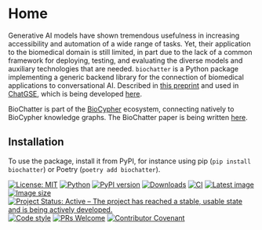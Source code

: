 # Home

Generative AI models have shown tremendous usefulness in increasing
accessibility and automation of a wide range of tasks. Yet, their application to
the biomedical domain is still limited, in part due to the lack of a common
framework for deploying, testing, and evaluating the diverse models and
auxiliary technologies that are needed. `biochatter` is a Python package
implementing a generic backend library for the connection of biomedical
applications to conversational AI.  Described in [this
preprint](https://arxiv.org/abs/2305.06488) and used in
[ChatGSE](https://chat.biocypher.org), which is being developed
[here](https://github.com/biocypher/ChatGSE).

BioChatter is part of the [BioCypher](https://github.com/biocypher) ecosystem, 
connecting natively to BioCypher knowledge graphs. The BioChatter paper is
being written [here](https://github.com/biocypher/biochatter-paper).

## Installation

To use the package, install it from PyPI, for instance using pip (`pip install
biochatter`) or Poetry (`poetry add biochatter`).

[![License: MIT](https://img.shields.io/badge/License-MIT-yellow.svg)](https://opensource.org/licenses/MIT) [![Python](https://img.shields.io/pypi/pyversions/biochatter)](https://www.python.org) [![PyPI version](https://img.shields.io/pypi/v/biochatter)](https://pypi.org/project/biochatter/) [![Downloads](https://static.pepy.tech/badge/biochatter)](https://pepy.tech/project/biochatter) [![CI](https://github.com/biocypher/biochatter/actions/workflows/ci.yaml/badge.svg)](https://github.com/biocypher/biochatter/actions/workflows/ci.yaml) [![Latest image](https://img.shields.io/docker/v/biocypher/chatgse)](https://hub.docker.com/repository/docker/biocypher/chatgse/general) [![Image size](https://img.shields.io/docker/image-size/biocypher/chatgse/latest)](https://hub.docker.com/repository/docker/biocypher/chatgse/general) [![Project Status: Active – The project has reached a stable, usable state and is being actively developed.](https://www.repostatus.org/badges/latest/active.svg)](https://www.repostatus.org/#active) [![Code style](https://img.shields.io/badge/code%20style-black-000000.svg)](https://black.readthedocs.io/en/stable/) [![PRs Welcome](https://img.shields.io/badge/PRs-welcome-brightgreen.svg?style=flat-square)](http://makeapullrequest.com) [![Contributor Covenant](https://img.shields.io/badge/Contributor%20Covenant-2.1-4baaaa.svg)](CONTRIBUTING.md)